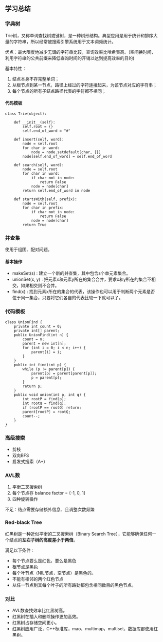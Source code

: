 ## 学习总结
### 字典树
Trie树，又称单词查找树或键树，是一种树形结构。典型应用是用于统计和排序大量的字符串，所以经常被搜索引擎系统用于文本词频统计。

优点：最大限度地减少无谓的字符串比较，查询效率比哈希表高。(空间换时间，利用字符串的公共前缀来降低查询时间的开销以达到提高效率的目的)

基本特性：

1. 结点本身不存完整单词；
2. 从根节点到某一节点，路径上经过的字符连接起来，为该节点对应的字符串；
3. 每个节点的所有子结点路径代表的字符都不相同；

#### 代码模板
```
class Trie(object):
  
	def __init__(self): 
		self.root = {} 
		self.end_of_word = "#" 
 
	def insert(self, word): 
		node = self.root 
		for char in word: 
			node = node.setdefault(char, {}) 
		node[self.end_of_word] = self.end_of_word 
 
	def search(self, word): 
		node = self.root 
		for char in word: 
			if char not in node: 
				return False 
			node = node[char] 
		return self.end_of_word in node 
 
	def startsWith(self, prefix): 
		node = self.root 
		for char in prefix: 
			if char not in node: 
				return False 
			node = node[char] 
		return True
```

### 并查集
使用于组团、配对问题。

#### 基本操作
* makeSet(s) : 建立一个新的并查集，其中包含s个单元素集合。
* unionSet(x, y) : 把元素x和元素y所在的集合合并，要求x和y所在的集合不相交，如果相交则不合并。 
* find(x) : 找到元素x所在的集合的代表，该操作也可以用于判断两个元素是否位于同一集合，只要将它们各自的代表比较一下就可以了。

### 代码模板
```
class UnionFind { 
	private int count = 0; 
	private int[] parent; 
	public UnionFind(int n) { 
		count = n; 
		parent = new int[n]; 
		for (int i = 0; i < n; i++) { 
			parent[i] = i;
		}
	} 
	public int find(int p) { 
		while (p != parent[p]) { 
			parent[p] = parent[parent[p]]; 
			p = parent[p]; 
		}
		return p; 
	}
	public void union(int p, int q) { 
		int rootP = find(p); 
		int rootQ = find(q); 
		if (rootP == rootQ) return; 
		parent[rootP] = rootQ; 
		count--;
	}
}
```


### 高级搜索
* 剪枝
* 双向BFS
* 启发式搜索（A*）

### AVL数
1. 平衡二叉搜索树
2. 每个节点存 balance factor = {-1, 0, 1}
3. 四种旋转操作

不足：结点需要存储额外信息、且调整次数频繁

### Red-black Tree
红黑树是一种近似平衡的二叉搜索树（Binary Search Tree），它能够确保任何一个结点的**左右子树的高度差小于两倍**。

满足以下条件：

* 每个节点要么是红色，要么是黑色
* 根节点是黑色
* 每个叶节点（NIL节点，空节点）是黑色的。
* 不能有相邻的两个红色节点
* 从任一节点到其每个叶子的所有路劲都包含相同数目的黑色节点。

### 对比
* AVL数查找效率比红黑树高。
* 红黑树在插入和删除操作更加高效。
* 红黑树占存储空间更小。
* 红黑树应用广泛，C++标准库，mao，multimap，multiset，数据库都使用红黑树。

